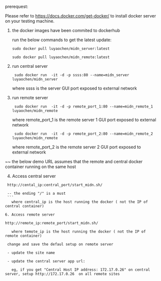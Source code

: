 
prerequest:
   
   Please refer to  https://docs.docker.com/get-docker/ to install docker server on your testing machine.


1. the docker images have been commited to dockerhub
    
    run the below commands to get the latest update:
    ```
    sudo docker pull luyaochen/midn_server:latest
    
    sudo docker pull luyaochen/midn_remote:latest
    ```
   
2. run central server 
   ```
    sudo docker run  -it -d -p ssss:80 --name=midn_server luyaochen/midn_server
   ```    
      where ssss is the server GUI port exposed to external network

3. run remote server
   ```  
    sudo docker run  -it -d -p remote_port_1:80 --name=midn_remote_1 luyaochen/midn_remote
   ```    
      where remote_port_1 is the remote server 1 GUI port exposed to external network
    
   ```    
    sudo docker run  -it -d -p remote_port_2:80 --name=midn_remote_2 luyaochen/midn_remote 
   ```    
      where remote_port_2 is the remote server 2 GUI port exposed to external network

~~ the below demo URL assumes that the remote and central docker container running on the same host

 4. Access central server
   ```
    http://cental_ip:central_port/start_midn.sh/             
    
    -- the ending "/" is a must
    ```   
      where central_ip is the host running the docker ( not the IP of central container)   
      
 6. Access remote server
   ``` 
    http://remote_ip:remote_port/start_midn.sh/ 
   ```    
      where temote_ip is the host running the docker ( not the IP of remote container)
    
    change and save the defaul setup on remote server
    
    - update the site name
    
    - update the central server app url:
    
      eg, if you get "Central Host IP address: 172.17.0.26" on central server, setup http://172.17.0.26  on all remote sites
      

